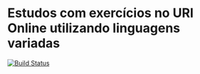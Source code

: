 # Estudos com exercícios no URI Online utilizando linguagens variadas 

[![Build Status](https://travis-ci.org/GuilhermeKAC/Achievement.svg?branch=master)](https://travis-ci.org/GuilhermeKAC/Achievement)
